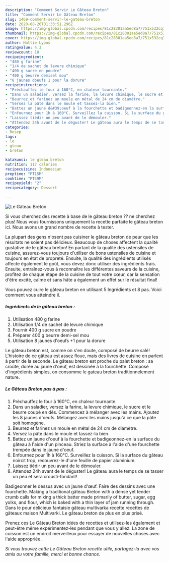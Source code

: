 ```yaml
---
description: "Comment Servir Le Gâteau Breton"
title: "Comment Servir Le Gâteau Breton"
slug: 1469-comment-servir-le-gateau-breton
date: 2020-08-26T01:33:51.296Z
image: https://img-global.cpcdn.com/recipes/81c28301aa5ed8a7/751x532cq70/le-gateau-breton-photo-principale-de-la-recette.jpg
thumbnail: https://img-global.cpcdn.com/recipes/81c28301aa5ed8a7/751x532cq70/le-gateau-breton-photo-principale-de-la-recette.jpg
cover: https://img-global.cpcdn.com/recipes/81c28301aa5ed8a7/751x532cq70/le-gateau-breton-photo-principale-de-la-recette.jpg
author: Hattie Lyons
ratingvalue: 4.3
reviewcount: 10
recipeingredient:
- "480 g farine"
- "1/4 de sachet de levure chimique"
- "400 g sucre en poudre"
- "400 g beurre demisel mou"
- "8 jaunes doeufs 1 pour la dorure"
recipeinstructions:
- "Préchauffez le four à 160°C, en chaleur tournante."
- "Dans un saladier, versez la farine, la levure chimique, le sucre et le beurre coupé en dés. Commencez à mélanger avec les mains. Ajoutez les 8 jaunes d&#39;oeufs. Mélangez avec les mains jusqu&#39;à ce que la pâte soit homogène."
- "Beurrez et farinez un moule en métal de 24 cm de diamètre."
- "Versez la pâte dans le moule et tassez-la bien."
- "Battez un jaune d&#39;oeuf à la fourchette et badigeonnez-en la surface du gâteau à l&#39;aide d&#39;un pinceau. Striez la surface à l&#39;aide d&#39;une fourchette trempée dans le jaune d&#39;oeuf."
- "Enfournez pour 1h à 160°C. Surveillez la cuisson. Si la surface du gâteau noircit trop, recouvrez-le d&#39;une feuille de papier aluminium."
- "Laissez tiédir un peu avant de le démouler."
- "Attendez 24h avant de le déguster! Le gâteau aura le temps de se tasser un peu et sera crousti-fondant!"
categories:
- Resep
tags:
- le
- gteau
- breton

katakunci: le gteau breton 
nutrition: 117 calories
recipecuisine: Indonesian
preptime: "PT15M"
cooktime: "PT49M"
recipeyield: "2"
recipecategory: Dessert

---
```



![Le Gâteau Breton](https://img-global.cpcdn.com/recipes/81c28301aa5ed8a7/751x532cq70/le-gateau-breton-photo-principale-de-la-recette.jpg)

Si vous cherchez des recette à base de le gâteau breton ?? ne cherchez plus! Nous vous fournissons uniquement la recette parfaite le gâteau breton ici. Nous avons un grand nombre de recette à tester.

La plupart des gens n'osent pas cuisiner le gâteau breton de peur que les résultats ne soient pas délicieux. Beaucoup de choses affectent la qualité gustative de le gâteau breton! En partant de la qualité des ustensiles de cuisine, assurez-vous toujours d'utiliser de bons ustensiles de cuisine et toujours en état de propreté. Ensuite, la qualité des ingrédients utilisés affecte également le goût, vous devez donc utiliser des ingrédients frais. Ensuite, entraînez-vous à reconnaître les différentes saveurs de la cuisine, profitez de chaque étape de la cuisine de tout votre cœur, car la sensation d'être excité, calme et sans hâte a également un effet sur le résultat final!

<!--inarticleads1-->

Vous pouvez cuire le gâteau breton en utilisant 5 Ingrédients et 8 pas. Voici comment vous atteindre il.

##### Ingrédients de le gâteau breton :

1. Utilisation 480 g farine
1. Utilisation 1/4 de sachet de levure chimique
1. Fournir 400 g sucre en poudre
1. Préparer 400 g beurre demi-sel mou
1. Utilisation 8 jaunes d&#39;oeufs +1 pour la dorure


Le gâteau breton est, comme on s&#39;en doute, composé de beurre salé! L&#39;histoire de ce gâteau est assez floue, mais des livres de cuisine en parlent à partir de la seconde. Le gâteau breton est proche du palet breton : sa croûte, dorée au jaune d&#39;oeuf, est dessinée à la fourchette. Composé d&#39;ingrédients simples, on consomme le gateau breton traditionnelement nature. 

<!--inarticleads2-->

##### Le Gâteau Breton pas à pas :

1. Préchauffez le four à 160°C, en chaleur tournante.
1. Dans un saladier, versez la farine, la levure chimique, le sucre et le beurre coupé en dés. Commencez à mélanger avec les mains. Ajoutez les 8 jaunes d&#39;oeufs. Mélangez avec les mains jusqu&#39;à ce que la pâte soit homogène.
1. Beurrez et farinez un moule en métal de 24 cm de diamètre.
1. Versez la pâte dans le moule et tassez-la bien.
1. Battez un jaune d&#39;oeuf à la fourchette et badigeonnez-en la surface du gâteau à l&#39;aide d&#39;un pinceau. Striez la surface à l&#39;aide d&#39;une fourchette trempée dans le jaune d&#39;oeuf.
1. Enfournez pour 1h à 160°C. Surveillez la cuisson. Si la surface du gâteau noircit trop, recouvrez-le d&#39;une feuille de papier aluminium.
1. Laissez tiédir un peu avant de le démouler.
1. Attendez 24h avant de le déguster! Le gâteau aura le temps de se tasser un peu et sera crousti-fondant!


Badigeonner le dessus avec un jaune d&#39;œuf. Faire des dessins avec une fourchette. Making a traditional gâteau Breton with a dense yet tender crumb calls for mixing a thick batter made primarily of butter, sugar, egg yolks, and flour, which is baked with a thin layer of jam running through. Dans le pour délicieux fantaisie gâteau multivarka recette recettes de gâteaux maison Multivarki. Le gâteau breton de plus en plus prisé. 

<!--inarticleads1-->

<p>
Prenez ces Le Gâteau Breton idées de recettes et utilisez-les également et peut-être même expérimentez-les pendant que vous y allez. La zone de cuisson est un endroit merveilleux pour essayer de nouvelles choses avec l'aide appropriée.
</p>

<p>
<i>Si vous trouvez cette Le Gâteau Breton recette utile, partagez-la avec vos amis ou votre famille, merci et bonne chance.</i>
</p>
